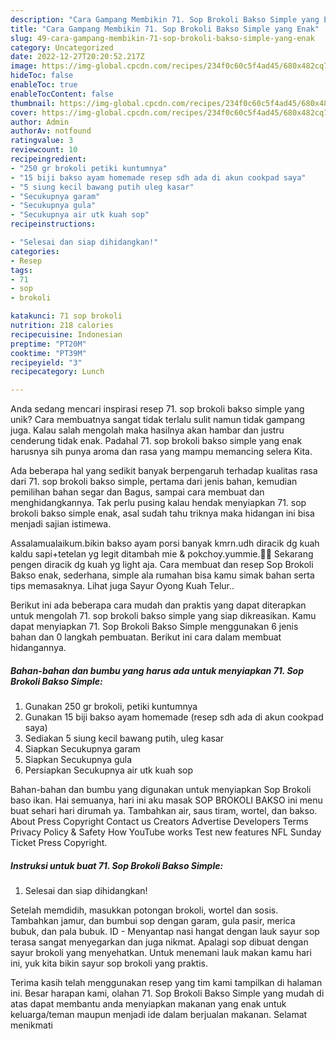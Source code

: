 ```yaml
---
description: "Cara Gampang Membikin 71. Sop Brokoli Bakso Simple yang Enak"
title: "Cara Gampang Membikin 71. Sop Brokoli Bakso Simple yang Enak"
slug: 49-cara-gampang-membikin-71-sop-brokoli-bakso-simple-yang-enak
category: Uncategorized
date: 2022-12-27T20:20:52.217Z
image: https://img-global.cpcdn.com/recipes/234f0c60c5f4ad45/680x482cq70/71-sop-brokoli-bakso-simple-foto-resep-utama.jpg
hideToc: false
enableToc: true
enableTocContent: false
thumbnail: https://img-global.cpcdn.com/recipes/234f0c60c5f4ad45/680x482cq70/71-sop-brokoli-bakso-simple-foto-resep-utama.jpg
cover: https://img-global.cpcdn.com/recipes/234f0c60c5f4ad45/680x482cq70/71-sop-brokoli-bakso-simple-foto-resep-utama.jpg
author: Admin
authorAv: notfound
ratingvalue: 3
reviewcount: 10
recipeingredient:
- "250 gr brokoli petiki kuntumnya"
- "15 biji bakso ayam homemade resep sdh ada di akun cookpad saya"
- "5 siung kecil bawang putih uleg kasar"
- "Secukupnya garam"
- "Secukupnya gula"
- "Secukupnya air utk kuah sop"
recipeinstructions:

- "Selesai dan siap dihidangkan!"
categories:
- Resep
tags:
- 71
- sop
- brokoli

katakunci: 71 sop brokoli 
nutrition: 218 calories
recipecuisine: Indonesian
preptime: "PT20M"
cooktime: "PT39M"
recipeyield: "3"
recipecategory: Lunch

---
```





Anda sedang mencari inspirasi resep 71. sop brokoli bakso simple yang unik? Cara membuatnya sangat tidak terlalu sulit namun tidak gampang juga. Kalau salah mengolah maka hasilnya akan hambar dan justru cenderung tidak enak. Padahal 71. sop brokoli bakso simple yang enak harusnya sih punya aroma dan rasa yang mampu memancing selera Kita.





Ada beberapa hal yang sedikit banyak berpengaruh terhadap kualitas rasa dari 71. sop brokoli bakso simple, pertama dari jenis bahan, kemudian pemilihan bahan segar dan Bagus, sampai cara membuat dan menghidangkannya. Tak perlu pusing kalau hendak menyiapkan 71. sop brokoli bakso simple enak,      asal sudah tahu triknya maka hidangan ini bisa menjadi sajian istimewa.














Assalamualaikum.bikin bakso ayam porsi banyak kmrn.udh diracik dg kuah kaldu sapi+tetelan yg legit ditambah mie &amp; pokchoy.yummie.🤤🤤 Sekarang pengen diracik dg kuah yg light aja. Cara membuat dan resep Sop Brokoli Bakso enak, sederhana, simple ala rumahan bisa kamu simak bahan serta tips memasaknya. Lihat juga Sayur Oyong Kuah Telur..






Berikut ini ada beberapa cara mudah dan praktis yang dapat diterapkan untuk mengolah 71. sop brokoli bakso simple yang siap dikreasikan. Kamu dapat menyiapkan 71. Sop Brokoli Bakso Simple menggunakan 6 jenis bahan dan 0 langkah pembuatan. Berikut ini cara dalam membuat hidangannya.

<!--inarticleads1-->

##### Bahan-bahan dan bumbu yang harus ada untuk menyiapkan 71. Sop Brokoli Bakso Simple:

1. Gunakan 250 gr brokoli, petiki kuntumnya
1. Gunakan 15 biji bakso ayam homemade (resep sdh ada di akun cookpad saya)
1. Sediakan 5 siung kecil bawang putih, uleg kasar
1. Siapkan Secukupnya garam
1. Siapkan Secukupnya gula
1. Persiapkan Secukupnya air utk kuah sop


Bahan-bahan dan bumbu yang digunakan untuk menyiapkan Sop Brokoli baso ikan. Hai semuanya, hari ini aku masak SOP BROKOLI BAKSO ini menu buat sehari hari dirumah ya. Tambahkan air, saus tiram, wortel, dan bakso. About Press Copyright Contact us Creators Advertise Developers Terms Privacy Policy &amp; Safety How YouTube works Test new features NFL Sunday Ticket Press Copyright. 

<!--inarticleads2-->

##### Instruksi untuk buat 71. Sop Brokoli Bakso Simple:


1. Selesai dan siap dihidangkan!

Setelah memdidih, masukkan potongan brokoli, wortel dan sosis. Tambahkan jamur, dan bumbui sop dengan garam, gula pasir, merica bubuk, dan pala bubuk. ID - Menyantap nasi hangat dengan lauk sayur sop terasa sangat menyegarkan dan juga nikmat. Apalagi sop dibuat dengan sayur brokoli yang menyehatkan. Untuk menemani lauk makan kamu hari ini, yuk kita bikin sayur sop brokoli yang praktis. 

Terima kasih telah menggunakan resep yang tim kami tampilkan di halaman ini. Besar harapan kami, olahan 71. Sop Brokoli Bakso Simple yang mudah di atas dapat membantu anda menyiapkan makanan yang enak untuk keluarga/teman maupun menjadi ide dalam berjualan makanan. Selamat menikmati
